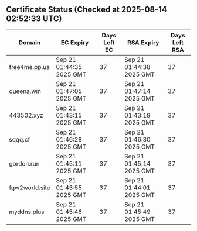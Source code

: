 ## Certificate Status (Checked at 2025-08-14 02:52:33 UTC)
| Domain | EC Expiry | Days Left EC | RSA Expiry | Days Left RSA |
|--------|-----------|-------------|------------|--------------|
| free4me.pp.ua | Sep 21 01:44:35 2025 GMT | 37 | Sep 21 01:44:38 2025 GMT | 37 |
| queena.win | Sep 21 01:47:05 2025 GMT | 37 | Sep 21 01:47:14 2025 GMT | 37 |
| 443502.xyz | Sep 21 01:43:15 2025 GMT | 37 | Sep 21 01:43:19 2025 GMT | 37 |
| sqqq.cf | Sep 21 01:46:28 2025 GMT | 37 | Sep 21 01:46:30 2025 GMT | 37 |
| gordon.run | Sep 21 01:45:11 2025 GMT | 37 | Sep 21 01:45:14 2025 GMT | 37 |
| fgw2world.site | Sep 21 01:43:55 2025 GMT | 37 | Sep 21 01:44:01 2025 GMT | 37 |
| myddns.plus | Sep 21 01:45:46 2025 GMT | 37 | Sep 21 01:45:49 2025 GMT | 37 |
